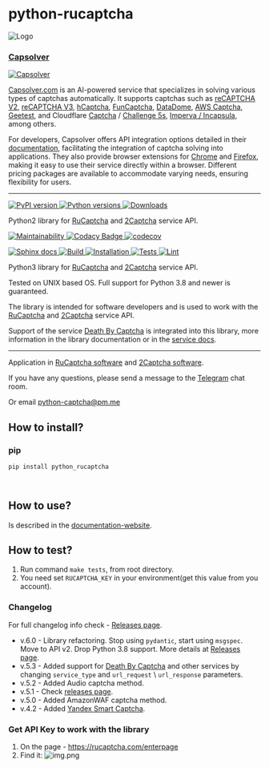# python-rucaptcha





![Logo](https://red-panda-dev.xyz/media/images/RuCaptchaHigh_zkkPoYF.original.png)





### [Capsolver](https://capsolver.com?utm_source=github&utm_medium=banner_github&utm_campaign=python-rucaptcha)

[
![Capsolver](files/capsolver.jpg)
](https://capsolver.com?utm_source=github&utm_medium=banner_github&utm_campaign=python-rucaptcha)




[Capsolver.com](https://www.capsolver.com/?utm_source=github&utm_medium=banner_github&utm_campaign=python-rucaptcha) is an AI-powered service that specializes in solving various types of captchas automatically. It supports captchas such as [reCAPTCHA V2](https://docs.capsolver.com/guide/captcha/ReCaptchaV2.html?utm_source=github&utm_medium=banner_github&utm_campaign=python-rucaptcha), [reCAPTCHA V3](https://docs.capsolver.com/guide/captcha/ReCaptchaV3.html?utm_source=github&utm_medium=banner_github&utm_campaign=python-rucaptcha), [hCaptcha](https://docs.capsolver.com/guide/captcha/HCaptcha.html?utm_source=github&utm_medium=banner_github&utm_campaign=python-rucaptcha), [FunCaptcha](https://docs.capsolver.com/guide/captcha/FunCaptcha.html?utm_source=github&utm_medium=banner_github&utm_campaign=python-rucaptcha), [DataDome](https://docs.capsolver.com/guide/captcha/DataDome.html?utm_source=github&utm_medium=banner_github&utm_campaign=python-rucaptcha), [AWS Captcha](https://docs.capsolver.com/guide/captcha/awsWaf.html?utm_source=github&utm_medium=banner_github&utm_campaign=python-rucaptcha), [Geetest](https://docs.capsolver.com/guide/captcha/Geetest.html?utm_source=github&utm_medium=banner_github&utm_campaign=python-rucaptcha), and Cloudflare [Captcha](https://docs.capsolver.com/guide/antibots/cloudflare_turnstile.html?utm_source=github&utm_medium=banner_github&utm_campaign=python-rucaptcha) / [Challenge 5s](https://docs.capsolver.com/guide/antibots/cloudflare_challenge.html?utm_source=github&utm_medium=banner_github&utm_campaign=python-rucaptcha), [Imperva / Incapsula](https://docs.capsolver.com/guide/antibots/imperva.html?utm_source=github&utm_medium=banner_github&utm_campaign=python-rucaptcha), among others.

For developers, Capsolver offers API integration options detailed in their [documentation](https://docs.capsolver.com/?utm_source=github&utm_medium=banner_github&utm_campaign=python-rucaptcha), facilitating the integration of captcha solving into applications. They also provide browser extensions for [Chrome](https://chromewebstore.google.com/detail/captcha-solver-auto-captc/pgojnojmmhpofjgdmaebadhbocahppod) and [Firefox](https://addons.mozilla.org/es/firefox/addon/capsolver-captcha-solver/), making it easy to use their service directly within a browser. Different pricing packages are available to accommodate varying needs, ensuring flexibility for users.

<hr>

[
![PyPI version](https://badge.fury.io/py/python-rucaptcha.svg)
](https://badge.fury.io/py/python-rucaptcha)
[
![Python versions](https://img.shields.io/pypi/pyversions/python-rucaptcha.svg?logo=python&logoColor=FBE072)
](https://badge.fury.io/py/python-rucaptcha)
[
![Downloads](https://static.pepy.tech/badge/python-rucaptcha/month)
](https://pepy.tech/project/python-rucaptcha)






Python2 library for [RuCaptcha](https://rucaptcha.com/) and [2Captcha](https://2captcha.com/) service API.


[
![Maintainability](https://api.codeclimate.com/v1/badges/aec93bb04a277cf0dde9/maintainability)
](https://codeclimate.com/github/AndreiDrang/python-rucaptcha/maintainability)
[
![Codacy Badge](https://app.codacy.com/project/badge/Grade/b4087362bd024b088b358b3e10e7a62f)
](https://www.codacy.com/gh/AndreiDrang/python-rucaptcha/dashboard?utm_source=github.com&amp;utm_medium=referral&amp;utm_content=AndreiDrang/python-rucaptcha&amp;utm_campaign=Badge_Grade)
[
![codecov](https://codecov.io/gh/AndreiDrang/python-rucaptcha/branch/master/graph/badge.svg?token=doybTUCfbD)
](https://codecov.io/gh/AndreiDrang/python-rucaptcha)


[
![Sphinx docs](https://github.com/AndreiDrang/python-rucaptcha/actions/workflows/sphinx.yml/badge.svg?branch=release)
](https://github.com/AndreiDrang/python-rucaptcha/actions/workflows/sphinx.yml)
[
![Build](https://github.com/AndreiDrang/python-rucaptcha/actions/workflows/build.yml/badge.svg?branch=master)
](https://github.com/AndreiDrang/python-rucaptcha/actions/workflows/build.yml)
[
![Installation](https://github.com/AndreiDrang/python-rucaptcha/actions/workflows/install.yml/badge.svg?branch=master)
](https://github.com/AndreiDrang/python-rucaptcha/actions/workflows/install.yml)
[
![Tests](https://github.com/AndreiDrang/python-rucaptcha/actions/workflows/test.yml/badge.svg?branch=master)
](https://github.com/AndreiDrang/python-rucaptcha/actions/workflows/test.yml)
[
![Lint](https://github.com/AndreiDrang/python-rucaptcha/actions/workflows/lint.yml/badge.svg?branch=master)
](https://github.com/AndreiDrang/python-rucaptcha/actions/workflows/lint.yml)



Python3 library for [RuCaptcha](https://rucaptcha.com/) and [2Captcha](https://2captcha.com/) service API.

Tested on UNIX based OS. Full support for Python 3.8 and newer is guaranteed.





The library is intended for software developers and is used to work with the [RuCaptcha](https://rucaptcha.com/) and [2Captcha](https://2captcha.com/) service API.

Support of the service [Death By Captcha](https://deathbycaptcha.com?refid=1237267242) is integrated into this library, more information in the library documentation or in the [service docs](https://deathbycaptcha.com/api/2captcha?refid=1237267242).
***

Application in [RuCaptcha software](https://rucaptcha.com/software/python-rucaptcha) and [2Captcha software](https://2captcha.com/software/python-rucaptcha).

If you have any questions, please send a message to the [Telegram](https://t.me/pythoncaptcha) chat room.

Or email python-captcha@pm.me

## How to install?

### pip

```bash
pip install python_rucaptcha




```


## How to use?

Is described in the [documentation-website](https://andreidrang.github.io/python-rucaptcha/).

## How to test?

1. Run command ``make tests``, from root directory.
2. You need set ``RUCAPTCHA_KEY`` in your environment(get this value from you account).






### Changelog

For full changelog info check - [Releases page](https://github.com/AndreiDrang/python-rucaptcha/releases).

- v.6.0 - Library refactoring. Stop using `pydantic`, start using `msgspec`. Move to API v2. Drop Python 3.8 support. More details at [Releases page](https://github.com/AndreiDrang/python-rucaptcha/releases). 
- v.5.3 - Added support for [Death By Captcha](https://www.deathbycaptcha.com?refid=1237267242) and other services by changing `service_type` and `url_request` \ `url_response` parameters.
- v.5.2 - Added Audio captcha method.
- v.5.1 - Check [releases page](https://github.com/AndreiDrang/python-rucaptcha/releases).
- v.5.0 - Added AmazonWAF captcha method.
- v.4.2 - Added [Yandex Smart Captcha](https://rucaptcha.com/api-rucaptcha#yandex).

### Get API Key to work with the library
1. On the page - https://rucaptcha.com/enterpage
2. Find it: 
![img.png](https://github.com/AndreiDrang/python-rucaptcha/blob/master/docs/img.png)
